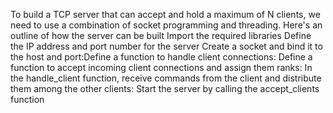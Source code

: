 To build a TCP server that can accept and hold a maximum of N clients, we need to use a combination of socket programming and threading. Here's an outline of how the server can be built
Import the required libraries
Define the IP address and port number for the server
Create a socket and bind it to the host and port:Define a function to handle client connections:
Define a function to accept incoming client connections and assign them ranks:
In the handle_client function, receive commands from the client and distribute them among the other clients:
Start the server by calling the accept_clients function
